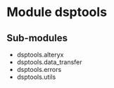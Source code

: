 Module dsptools
===============

Sub-modules
-----------
* dsptools.alteryx
* dsptools.data_transfer
* dsptools.errors
* dsptools.utils